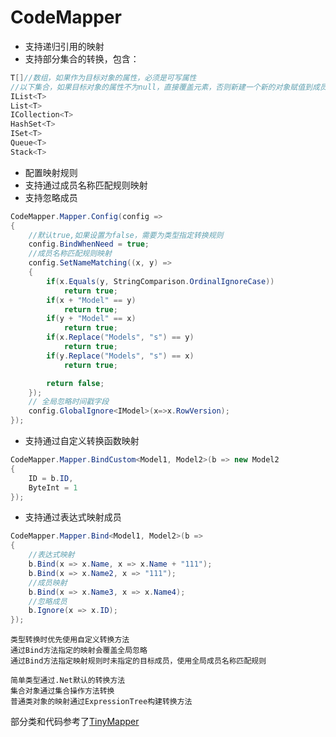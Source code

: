 # CodeMapper

- 支持递归引用的映射
- 支持部分集合的转换，包含：
```cs
T[]//数组，如果作为目标对象的属性，必须是可写属性
//以下集合，如果目标对象的属性不为null，直接覆盖元素，否则新建一个新的对象赋值到成员
IList<T>
List<T>
ICollection<T>
HashSet<T>
ISet<T>
Queue<T>
Stack<T>
```
- 配置映射规则
- 支持通过成员名称匹配规则映射
- 支持忽略成员
```cs
CodeMapper.Mapper.Config(config =>
{
    //默认true,如果设置为false，需要为类型指定转换规则
    config.BindWhenNeed = true;
    //成员名称匹配规则映射
    config.SetNameMatching((x, y) =>
    {
        if(x.Equals(y, StringComparison.OrdinalIgnoreCase))
            return true;
        if(x + "Model" == y)
            return true;
        if(y + "Model" == x)
            return true;
        if(x.Replace("Models", "s") == y)
            return true;
        if(y.Replace("Models", "s") == x)
            return true;

        return false;
    });
    // 全局忽略时间戳字段
    config.GlobalIgnore<IModel>(x=>x.RowVersion);
});
```

- 支持通过自定义转换函数映射
```cs
CodeMapper.Mapper.BindCustom<Model1, Model2>(b => new Model2
{
    ID = b.ID,
    ByteInt = 1
}); 
```
- 支持通过表达式映射成员
```cs
CodeMapper.Mapper.Bind<Model1, Model2>(b =>
{
    //表达式映射
    b.Bind(x => x.Name, x => x.Name + "111");
    b.Bind(x => x.Name2, x => "111");
    //成员映射
    b.Bind(x => x.Name3, x => x.Name4);
    //忽略成员
    b.Ignore(x => x.ID);
});
```

```
类型转换时优先使用自定义转换方法
通过Bind方法指定的映射会覆盖全局忽略
通过Bind方法指定映射规则时未指定的目标成员，使用全局成员名称匹配规则
```
```
简单类型通过.Net默认的转换方法
集合对象通过集合操作方法转换
普通类对象的映射通过ExpressionTree构建转换方法
```

部分类和代码参考了[TinyMapper](https://github.com/TinyMapper/TinyMapper "TinyMapper")